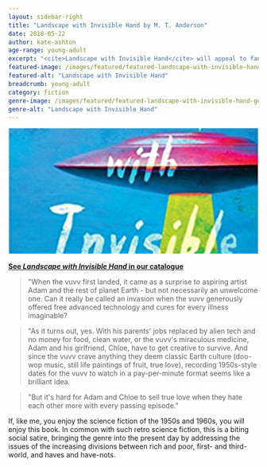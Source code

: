 ```yaml
---
layout: sidebar-right
title: "Landscape with Invisible Hand by M. T. Anderson"
date: 2018-05-22
author: kate-ashton
age-range: young-adult
excerpt: "<cite>Landscape with Invisible Hand</cite> will appeal to fans of retro science fiction."
featured-image: /images/featured/featured-landscape-with-invisible-hand.jpg
featured-alt: "Landscape with Invisible Hand"
breadcrumb: young-adult
category: fiction
genre-image: /images/featured/featured-landscape-with-invisible-hand-genre.jpg
genre-alt: "Landscape with Invisible Hand"
---
```


![Landscape with Invisible Hand](/images/featured/featured-landscape-with-invisible-hand.jpg)

**[See <cite>Landscape with Invisible Hand</cite> in our catalogue](https://suffolk.spydus.co.uk/cgi-bin/spydus.exe/ENQ/OPAC/BIBENQ?BRN=2325783)**

> "When the vuvv first landed, it came as a surprise to aspiring artist Adam and the rest of planet Earth - but not necessarily an unwelcome one. Can it really be called an invasion when the vuvv generously offered free advanced technology and cures for every illness imaginable?

> "As it turns out, yes. With his parents' jobs replaced by alien tech and no money for food, clean water, or the vuvv's miraculous medicine, Adam and his girlfriend, Chloe, have to get creative to survive. And since the vuvv crave anything they deem classic Earth culture (doo-wop music, still life paintings of fruit, true love), recording 1950s-style dates for the vuvv to watch in a pay-per-minute format seems like a brilliant idea.

> "But it's hard for Adam and Chloe to sell true love when they hate each other more with every passing episode."

If, like me, you enjoy the science fiction of the 1950s and 1960s, you will enjoy this book. In common with such retro science fiction, this is a biting social satire, bringing the genre into the present day by addressing the issues of the increasing divisions between rich and poor, first- and third-world, and haves and have-nots.
